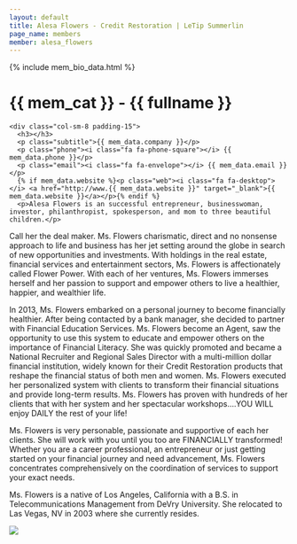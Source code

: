 ```yaml
---
layout: default
title: Alesa Flowers - Credit Restoration | LeTip Summerlin
page_name: members
member: alesa_flowers
---
```

{% include mem_bio_data.html %}
<div class="container margin-b-30">
  <div class="wide_banner">
    <h1>{{ mem_cat }} - {{ fullname }}</h1>
  </div>

    <div class="col-sm-8 padding-15">
      <h3></h3>
      <p class="subtitle">{{ mem_data.company }}</p>
      <p class="phone"><i class="fa fa-phone-square"></i> {{ mem_data.phone }}</p>
      <p class="email"><i class="fa fa-envelope"></i> {{ mem_data.email }}</p>
      {% if mem_data.website %}<p class="web"><i class="fa fa-desktop"></i> <a href="http://www.{{ mem_data.website }}" target="_blank">{{ mem_data.website }}</a></p>{% endif %}
      <p>Alesa Flowers is an successful entrepreneur, businesswoman, investor, philanthropist, spokesperson, and mom to three beautiful children.</p>

<p>Call her the deal maker. Ms. Flowers charismatic, direct and no nonsense approach to life and business has her jet setting around the globe in search of new opportunities and investments. With holdings in the real estate, financial services and entertainment sectors, Ms. Flowers is affectionately called Flower Power. With each of her ventures, Ms. Flowers immerses herself and her passion to support and empower others to live a healthier, happier, and wealthier life. </p>

<p>In 2013, Ms. Flowers embarked on a personal journey to become financially healthier.  After being contacted by a bank manager, she decided to partner with Financial Education Services. Ms. Flowers become an Agent, saw the opportunity to use this system to educate and empower others on the importance of Financial Literacy. She was quickly promoted and became a National Recruiter and  Regional Sales Director with a multi-million dollar financial institution, widely known for their Credit Restoration products that reshape the financial status of both men and women.  Ms. Flowers executed her personalized system with clients to transform their financial situations and provide long-term results. Ms. Flowers has proven with hundreds of her clients that with her system and her spectacular workshops….YOU WILL enjoy DAILY the rest of your life! </p>

<p>Ms. Flowers is very personable, passionate and supportive of each her clients. She will work with you until you too are FINANCIALLY transformed! Whether you are a career professional, an entrepreneur or just getting started on your financial journey and need advancement, Ms. Flowers concentrates comprehensively on the coordination of services to support your exact needs. </p>

<p>Ms. Flowers is a native of Los Angeles, California with a B.S. in Telecommunications Management from DeVry University. She relocated to Las Vegas, NV in 2003 where she currently resides.</p>
    </div>
    <div class="col-sm-4 padding-15">
      <img src="/assets/img/members/{{ page.member }}.jpg" class="img-responsive profile_img">
    </div>

</div>